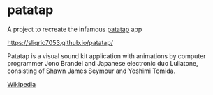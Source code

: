 # patatap

A project to recreate the infamous [patatap](https://patatap.com/) app

https://sliqric7053.github.io/patatap/

Patatap is a visual sound kit application with animations by computer programmer Jono Brandel and Japanese electronic duo Lullatone, consisting of Shawn James Seymour and Yoshimi Tomida.

[Wikipedia](https://en.wikipedia.org/wiki/Patatap)
